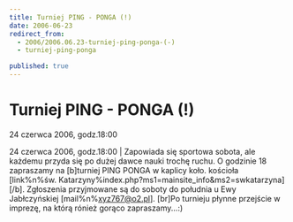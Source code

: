```yaml
---
title: Turniej PING - PONGA (!)
date: 2006-06-23
redirect_from: 
  - 2006/2006.06.23-turniej-ping-ponga-(-)
  - turniej-ping-ponga

published: true
---
```




# Turniej PING - PONGA (!)

<time>24 czerwca 2006, godz.18:00</time>

24 czerwca 2006, godz.18:00 | Zapowiada się sportowa sobota, ale każdemu przyda się po dużej dawce nauki trochę ruchu. O godzinie 18 zapraszamy na [b]turniej PING PONGA w kaplicy koło. kościoła [link%n%św. Katarzyny%index.php?ms1=mainsite_info&ms2=swkatarzyna] [/b]. Zgłoszenia przyjmowane są do soboty do południa u Ewy Jabłczyńskiej [mail%n%xyz767@o2.pl]. [br]Po turnieju płynne przejście w imprezę, na którą rónież gorąco zapraszamy...:)

<!--CONTENT FROM OLD SERVER (jos before 2013): 24 czerwca 2006, godz.18:00 | Zapowiada się sportowa sobota, ale każdemu przyda się po dużej dawce nauki trochę ruchu. O godzinie 18 zapraszamy na [b]turniej PING PONGA w kaplicy koło. kościoła [link%n%św. Katarzyny%index.php?ms1=mainsite_info&ms2=swkatarzyna] [/b]. Zgłoszenia przyjmowane są do soboty do południa u Ewy Jabłczyńskiej [mail%n%xyz767@o2.pl]. [br]Po turnieju płynne przejście w imprezę, na którą rónież gorąco zapraszamy...:)
-->

<!--{{json:{"created_date":"2006-06-23 22:14:49","publish_down":"0000-00-00 00:00:00","id":"369"}}}-->